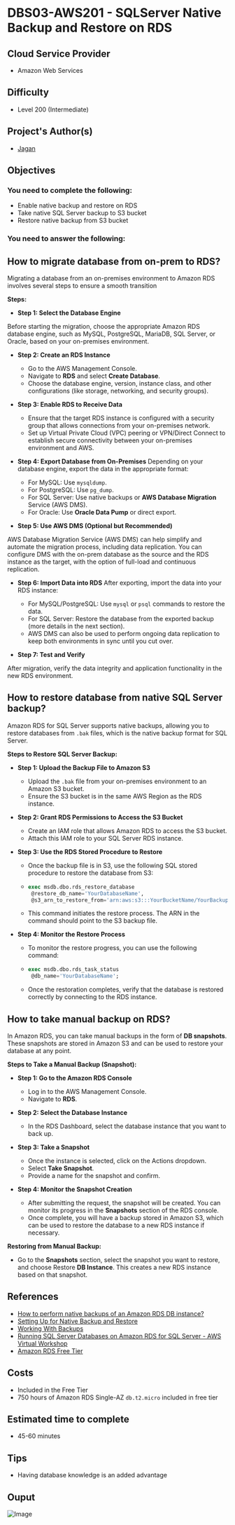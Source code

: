 # DBS03-AWS201 - SQLServer Native Backup and Restore on RDS

## Cloud Service Provider

- Amazon Web Services


## Difficulty

- Level 200 (Intermediate)


## Project's Author(s)

- [Jagan](https://twitter.com/JAG2wt)

## Objectives

### You need to complete the following:

- Enable native backup and restore on RDS
- Take native SQL Server backup to S3 bucket 
- Restore native backup from S3 bucket

### You need to answer the following:

## How to migrate database from on-prem to RDS?

Migrating a database from an on-premises environment to Amazon RDS involves several steps to ensure a smooth transition

**Steps:**
- **Step 1: Select the Database Engine**

Before starting the migration, choose the appropriate Amazon RDS database engine, such as MySQL, PostgreSQL, MariaDB, SQL Server, or Oracle, based on your on-premises environment.

- **Step 2: Create an RDS Instance**

  - Go to the AWS Management Console.
  - Navigate to **RDS** and select **Create Database**.
  - Choose the database engine, version, instance class, and other configurations (like storage, networking, and security groups).

- **Step 3: Enable RDS to Receive Data**

  - Ensure that the target RDS instance is configured with a security group that allows connections from your on-premises network.
  - Set up Virtual Private Cloud (VPC) peering or VPN/Direct Connect to establish secure connectivity between your on-premises environment and AWS.

- **Step 4: Export Database from On-Premises**
Depending on your database engine, export the data in the appropriate format:

  - For MySQL: Use ```mysqldump```.
  - For PostgreSQL: Use ```pg_dump```.
  - For SQL Server: Use native backups or **AWS Database Migration** Service (AWS DMS).
  - For Oracle: Use **Oracle Data Pump** or direct export.

- **Step 5: Use AWS DMS (Optional but Recommended)**

AWS Database Migration Service (AWS DMS) can help simplify and automate the migration process, including data replication. You can configure DMS with the on-prem database as the source and the RDS instance as the target, with the option of full-load and continuous replication.

- **Step 6: Import Data into RDS**
After exporting, import the data into your RDS instance:
  - For MySQL/PostgreSQL: Use ```mysql``` or ```psql``` commands to restore the data.
  - For SQL Server: Restore the database from the exported backup (more details in the next section).
  - AWS DMS can also be used to perform ongoing data replication to keep both environments in sync until you cut over.

- **Step 7: Test and Verify**

After migration, verify the data integrity and application functionality in the new RDS environment.

## How to restore database from native SQL Server backup?

Amazon RDS for SQL Server supports native backups, allowing you to restore databases from ```.bak``` files, which is the native backup format for SQL Server.

**Steps to Restore SQL Server Backup:**

- **Step 1: Upload the Backup File to Amazon S3**
  - Upload the ```.bak``` file from your on-premises environment to an Amazon S3 bucket.
  - Ensure the S3 bucket is in the same AWS Region as the RDS instance.

- **Step 2: Grant RDS Permissions to Access the S3 Bucket**
  - Create an IAM role that allows Amazon RDS to access the S3 bucket.
  - Attach this IAM role to your SQL Server RDS instance.

- **Step 3: Use the RDS Stored Procedure to Restore**
  - Once the backup file is in S3, use the following SQL stored procedure to restore the database from S3:
  - ```sql
    exec msdb.dbo.rds_restore_database 
     @restore_db_name='YourDatabaseName', 
     @s3_arn_to_restore_from='arn:aws:s3:::YourBucketName/YourBackupFile.bak';

    ```
  - This command initiates the restore process. The ARN in the command should point to the S3 backup file.

- **Step 4: Monitor the Restore Process**
  - To monitor the restore progress, you can use the following command:
  - ```sql
    exec msdb.dbo.rds_task_status 
     @db_name='YourDatabaseName';
    ```
  - Once the restoration completes, verify that the database is restored correctly by connecting to the RDS instance.


## How to take manual backup on RDS?

In Amazon RDS, you can take manual backups in the form of **DB snapshots**. These snapshots are stored in Amazon S3 and can be used to restore your database at any point.

**Steps to Take a Manual Backup (Snapshot):**

- **Step 1: Go to the Amazon RDS Console**
  - Log in to the AWS Management Console.
  - Navigate to **RDS**.

- **Step 2: Select the Database Instance**
  - In the RDS Dashboard, select the database instance that you want to back up.

- **Step 3: Take a Snapshot**
  - Once the instance is selected, click on the Actions dropdown.
  - Select **Take Snapshot**.
  - Provide a name for the snapshot and confirm.

- **Step 4: Monitor the Snapshot Creation**
  - After submitting the request, the snapshot will be created. You can monitor its progress in the **Snapshots** section of the RDS console.
  - Once complete, you will have a backup stored in Amazon S3, which can be used to restore the database to a new RDS instance if necessary.

**Restoring from Manual Backup:**
- Go to the **Snapshots** section, select the snapshot you want to restore, and choose Restore **DB Instance**. This creates a new RDS instance based on that snapshot.

## References
- [How to perform native backups of an Amazon RDS DB instance?](https://aws.amazon.com/premiumsupport/knowledge-center/native-backup-rds-sql-server/)
- [Setting Up for Native Backup and Restore](https://docs.aws.amazon.com/AmazonRDS/latest/UserGuide/SQLServer.Procedural.Importing.html#SQLServer.Procedural.Importing.Native.Enabling)
- [Working With Backups](https://docs.aws.amazon.com/AmazonRDS/latest/UserGuide/USER_WorkingWithAutomatedBackups.html)
- [Running SQL Server Databases on Amazon RDS for SQL Server - AWS Virtual Workshop](https://youtu.be/twOglkIFbXU)
- [Amazon RDS Free Tier](https://aws.amazon.com/rds/free/)

## Costs

- Included in the Free Tier
- 750 hours of Amazon RDS Single-AZ `db.t2.micro` included in free tier

## Estimated time to complete
- 45-60 minutes


## Tips
- Having database knowledge is an added advantage

## Ouput
![Image](https://github.com/shubhammurti/AWS-Projects-Portfolio-pvt/blob/8f2050f2af386d1067d61d32227bc405e9c80be9/LEVEL%20200/9.%20SQLServer%20Native%20Backup%20and%20Restore%20on%20RDS/Image.png)
